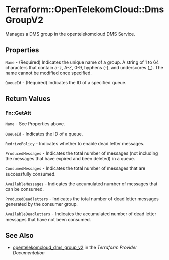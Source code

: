 # Terraform::OpenTelekomCloud::DmsGroupV2

Manages a DMS group in the opentelekomcloud DMS Service.

## Properties

`Name` - (Required) Indicates the unique name of a group. A string of 1 to 64
characters that contain a-z, A-Z, 0-9, hyphens (-), and underscores (_).
The name cannot be modified once specified.

`QueueId` - (Required) Indicates the ID of a specified queue.


## Return Values

### Fn::GetAtt

`Name` - See Properties above.

`QueueId` - Indicates the ID of a queue.

`RedrivePolicy` - Indicates whether to enable dead letter messages.

`ProducedMessages` - Indicates the total number of messages (not including the messages that have expired and been deleted) in a queue.

`ConsumedMessages` - Indicates the total number of messages that are successfully consumed.

`AvailableMessages` - Indicates the accumulated number of messages that can be consumed.

`ProducedDeadletters` - Indicates the total number of dead letter messages generated by the consumer group.

`AvailableDeadletters` - Indicates the accumulated number of dead letter messages that have not been consumed.

## See Also

* [opentelekomcloud_dms_group_v2](https://www.terraform.io/docs/providers/opentelekomcloud/r/dms_group_v2.html) in the _Terraform Provider Documentation_